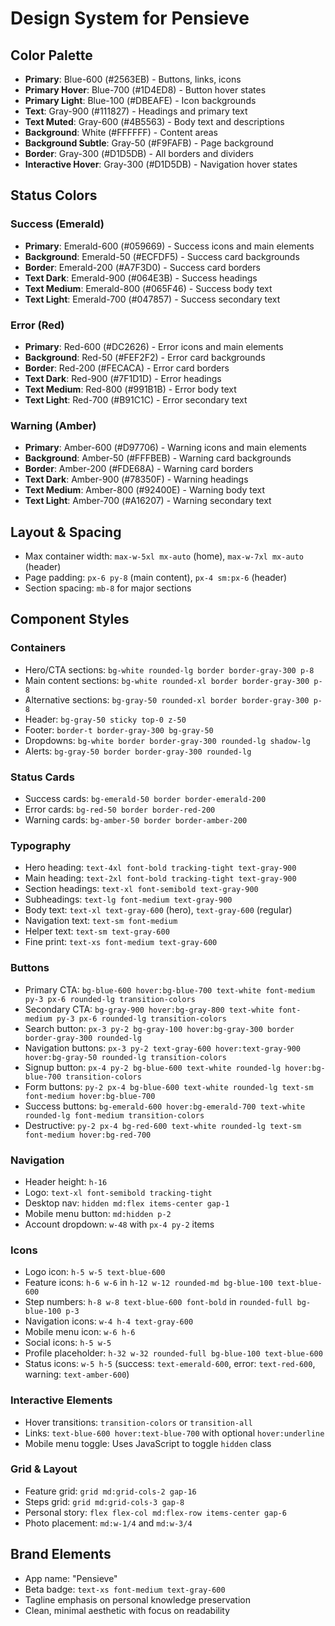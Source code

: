 # Design System for Pensieve

## Color Palette
- **Primary**: Blue-600 (#2563EB) - Buttons, links, icons
- **Primary Hover**: Blue-700 (#1D4ED8) - Button hover states
- **Primary Light**: Blue-100 (#DBEAFE) - Icon backgrounds
- **Text**: Gray-900 (#111827) - Headings and primary text
- **Text Muted**: Gray-600 (#4B5563) - Body text and descriptions
- **Background**: White (#FFFFFF) - Content areas
- **Background Subtle**: Gray-50 (#F9FAFB) - Page background
- **Border**: Gray-300 (#D1D5DB) - All borders and dividers
- **Interactive Hover**: Gray-300 (#D1D5DB) - Navigation hover states

## Status Colors

### Success (Emerald)
- **Primary**: Emerald-600 (#059669) - Success icons and main elements
- **Background**: Emerald-50 (#ECFDF5) - Success card backgrounds
- **Border**: Emerald-200 (#A7F3D0) - Success card borders
- **Text Dark**: Emerald-900 (#064E3B) - Success headings
- **Text Medium**: Emerald-800 (#065F46) - Success body text
- **Text Light**: Emerald-700 (#047857) - Success secondary text

### Error (Red)
- **Primary**: Red-600 (#DC2626) - Error icons and main elements
- **Background**: Red-50 (#FEF2F2) - Error card backgrounds
- **Border**: Red-200 (#FECACA) - Error card borders
- **Text Dark**: Red-900 (#7F1D1D) - Error headings
- **Text Medium**: Red-800 (#991B1B) - Error body text
- **Text Light**: Red-700 (#B91C1C) - Error secondary text

### Warning (Amber)
- **Primary**: Amber-600 (#D97706) - Warning icons and main elements
- **Background**: Amber-50 (#FFFBEB) - Warning card backgrounds
- **Border**: Amber-200 (#FDE68A) - Warning card borders
- **Text Dark**: Amber-900 (#78350F) - Warning headings
- **Text Medium**: Amber-800 (#92400E) - Warning body text
- **Text Light**: Amber-700 (#A16207) - Warning secondary text

## Layout & Spacing
- Max container width: `max-w-5xl mx-auto` (home), `max-w-7xl mx-auto` (header)
- Page padding: `px-6 py-8` (main content), `px-4 sm:px-6` (header)
- Section spacing: `mb-8` for major sections

## Component Styles

### Containers
- Hero/CTA sections: `bg-white rounded-lg border border-gray-300 p-8`
- Main content sections: `bg-white rounded-xl border border-gray-300 p-8`
- Alternative sections: `bg-gray-50 rounded-xl border border-gray-300 p-8`
- Header: `bg-gray-50 sticky top-0 z-50`
- Footer: `border-t border-gray-300 bg-gray-50`
- Dropdowns: `bg-white border border-gray-300 rounded-lg shadow-lg`
- Alerts: `bg-gray-50 border border-gray-300 rounded-lg`

### Status Cards
- Success cards: `bg-emerald-50 border border-emerald-200`
- Error cards: `bg-red-50 border border-red-200`
- Warning cards: `bg-amber-50 border border-amber-200`

### Typography
- Hero heading: `text-4xl font-bold tracking-tight text-gray-900`
- Main heading: `text-2xl font-bold tracking-tight text-gray-900`
- Section headings: `text-xl font-semibold text-gray-900`
- Subheadings: `text-lg font-medium text-gray-900`
- Body text: `text-xl text-gray-600` (hero), `text-gray-600` (regular)
- Navigation text: `text-sm font-medium`
- Helper text: `text-sm text-gray-600`
- Fine print: `text-xs font-medium text-gray-600`

### Buttons
- Primary CTA: `bg-blue-600 hover:bg-blue-700 text-white font-medium py-3 px-6 rounded-lg transition-colors`
- Secondary CTA: `bg-gray-900 hover:bg-gray-800 text-white font-medium py-3 px-6 rounded-lg transition-colors`
- Search button: `px-3 py-2 bg-gray-100 hover:bg-gray-300 border border-gray-300 rounded-lg`
- Navigation buttons: `px-3 py-2 text-gray-600 hover:text-gray-900 hover:bg-gray-50 rounded-lg transition-colors`
- Signup button: `px-4 py-2 bg-blue-600 text-white rounded-lg hover:bg-blue-700 transition-colors`
- Form buttons: `py-2 px-4 bg-blue-600 text-white rounded-lg text-sm font-medium hover:bg-blue-700`
- Success buttons: `bg-emerald-600 hover:bg-emerald-700 text-white rounded-lg font-medium transition-colors`
- Destructive: `py-2 px-4 bg-red-600 text-white rounded-lg text-sm font-medium hover:bg-red-700`

### Navigation
- Header height: `h-16`
- Logo: `text-xl font-semibold tracking-tight`
- Desktop nav: `hidden md:flex items-center gap-1`
- Mobile menu button: `md:hidden p-2`
- Account dropdown: `w-48` with `px-4 py-2` items

### Icons
- Logo icon: `h-5 w-5 text-blue-600`
- Feature icons: `h-6 w-6` in `h-12 w-12 rounded-md bg-blue-100 text-blue-600`
- Step numbers: `h-8 w-8 text-blue-600 font-bold` in `rounded-full bg-blue-100 p-3`
- Navigation icons: `w-4 h-4 text-gray-600`
- Mobile menu icon: `w-6 h-6`
- Social icons: `h-5 w-5`
- Profile placeholder: `h-32 w-32 rounded-full bg-blue-100 text-blue-600`
- Status icons: `w-5 h-5` (success: `text-emerald-600`, error: `text-red-600`, warning: `text-amber-600`)

### Interactive Elements
- Hover transitions: `transition-colors` or `transition-all`
- Links: `text-blue-600 hover:text-blue-700` with optional `hover:underline`
- Mobile menu toggle: Uses JavaScript to toggle `hidden` class

### Grid & Layout
- Feature grid: `grid md:grid-cols-2 gap-16`
- Steps grid: `grid md:grid-cols-3 gap-8`
- Personal story: `flex flex-col md:flex-row items-center gap-6`
- Photo placement: `md:w-1/4` and `md:w-3/4`

## Brand Elements
- App name: "Pensieve"
- Beta badge: `text-xs font-medium text-gray-600`
- Tagline emphasis on personal knowledge preservation
- Clean, minimal aesthetic with focus on readability
